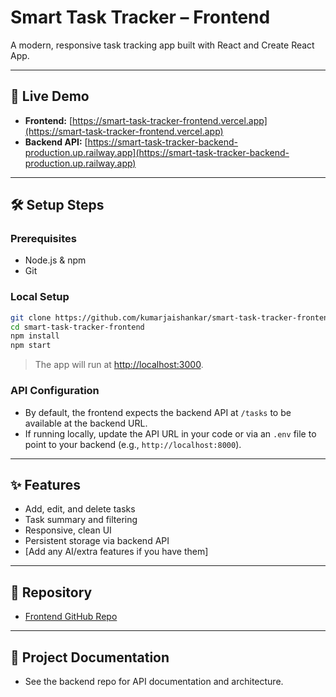 # Smart Task Tracker – Frontend

A modern, responsive task tracking app built with React and Create React App.

---

## 🚀 Live Demo

- **Frontend:** [https://smart-task-tracker-frontend.vercel.app](https://smart-task-tracker-frontend.vercel.app)
- **Backend API:** [https://smart-task-tracker-backend-production.up.railway.app](https://smart-task-tracker-backend-production.up.railway.app)

---

## 🛠️ Setup Steps

### Prerequisites

- Node.js & npm
- Git

### Local Setup

```bash
git clone https://github.com/kumarjaishankar/smart-task-tracker-frontend.git
cd smart-task-tracker-frontend
npm install
npm start
```

> The app will run at [http://localhost:3000](http://localhost:3000).

### API Configuration

- By default, the frontend expects the backend API at `/tasks` to be available at the backend URL.
- If running locally, update the API URL in your code or via an `.env` file to point to your backend (e.g., `http://localhost:8000`).

---

## ✨ Features

- Add, edit, and delete tasks
- Task summary and filtering
- Responsive, clean UI
- Persistent storage via backend API
- [Add any AI/extra features if you have them]

---

## 📂 Repository

- [Frontend GitHub Repo](https://github.com/kumarjaishankar/smart-task-tracker-frontend)

---

## 📄 Project Documentation

- See the backend repo for API documentation and architecture.
